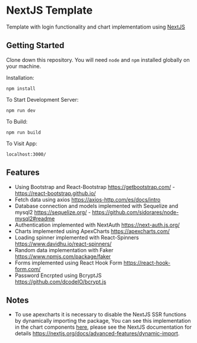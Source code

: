 # NextJS Template

Template with login functionality and chart implementatiom using [NextJS](https://nextjs.org/)

## Getting Started

Clone down this repository. You will need `node` and `npm` installed globally on your machine.

Installation:

```
npm install
```

To Start Development Server:

```
npm run dev
```

To Build:

```
npm run build
```

To Visit App:

`localhost:3000/`

## Features

- Using Bootstrap and React-Bootstrap <https://getbootstrap.com/> - <https://react-bootstrap.github.io/>
- Fetch data using axios <https://axios-http.com/es/docs/intro>
- Database connection and models implemented with Sequelize and mysql2 <https://sequelize.org/> - <https://github.com/sidorares/node-mysql2#readme>
- Authentication implemented with NextAuth <https://next-auth.js.org/>
- Charts implemented using ApexCharts <https://apexcharts.com/>
- Loading spinner implemented with React-Spinners <https://www.davidhu.io/react-spinners/>
- Random data implementation with Faker <https://www.npmjs.com/package/faker>
- Forms implemented using React Hook Form <https://react-hook-form.com/>
- Password Encrpted using BcryptJS <https://github.com/dcodeIO/bcrypt.js>

## Notes

- To use apexcharts it is necessary to disable the NextJS SSR functions by dynamically importing the package, You can see this implementation in the chart components [here](https://gitlab.ensenada.gob.mx/pako/examples/-/tree/main/next-template/src/components/charts), please see the NextJS documentation for details <https://nextjs.org/docs/advanced-features/dynamic-import>.
